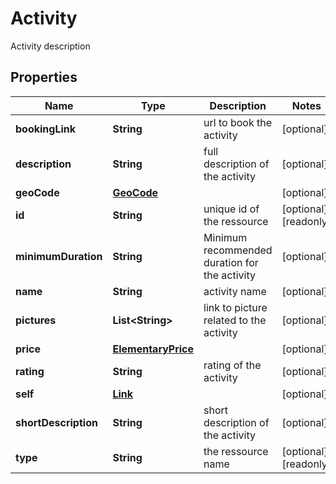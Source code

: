 

# Activity

Activity description

## Properties

| Name | Type | Description | Notes |
|------------ | ------------- | ------------- | -------------|
|**bookingLink** | **String** | url to book the activity |  [optional] |
|**description** | **String** | full description of the activity |  [optional] |
|**geoCode** | [**GeoCode**](GeoCode.md) |  |  [optional] |
|**id** | **String** | unique id of the ressource |  [optional] [readonly] |
|**minimumDuration** | **String** | Minimum recommended duration for the activity |  [optional] |
|**name** | **String** | activity name |  [optional] |
|**pictures** | **List&lt;String&gt;** | link to picture related to the activity |  [optional] |
|**price** | [**ElementaryPrice**](ElementaryPrice.md) |  |  [optional] |
|**rating** | **String** | rating of the activity |  [optional] |
|**self** | [**Link**](Link.md) |  |  [optional] |
|**shortDescription** | **String** | short description of the activity |  [optional] |
|**type** | **String** | the ressource name |  [optional] [readonly] |



